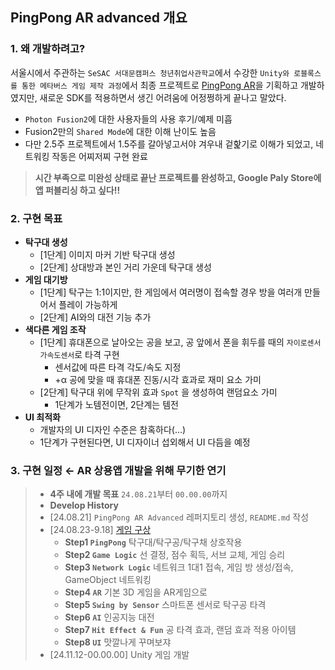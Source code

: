 ## PingPong AR advanced 개요   

### 1. 왜 개발하려고?
서울시에서 주관하는 `SeSAC 서대문캠퍼스 청년취업사관학교`에서 수강한 `Unity와 로블록스를 통한 메타버스 게임 제작 과정`에서 최종 프로젝트로 [PingPong AR](https://github.com/cheona-thousand-man/Pingpong-AR)을 기획하고 개발하였지만, 새로운 SDK를 적용하면서 생긴 어려움에 어정쩡하게 끝나고 말았다. 
- `Photon Fusion2`에 대한 사용자들의 사용 후기/예제 미흡
- Fusion2만의 `Shared Mode`에 대한 이해 난이도 높음
- 다만 2.5주 프로젝트에서 1.5주를 갈아넣고서야 겨우내 겉핥기로 이해가 되었고, 네트워킹 작동은 어찌저찌 구현 완료
> **시간 부족으로 미완성 상태로 끝난 프로젝트를 완성하고, Google Paly Store에 앱 퍼블리싱 하고 싶다!!**

### 2. 구현 목표
- **탁구대 생성**
  - [1단계] 이미지 마커 기반 탁구대 생성
  - [2단계] 상대방과 본인 거리 가운데 탁구대 생성
- **게임 대기방**
  - [1단계] 탁구는 1:1이지만, 한 게임에서 여러명이 접속할 경우 방을 여러개 만들어서 플레이 가능하게
  - [2단계] AI와의 대전 기능 추가
- **색다른 게임 조작**
  - [1단계] 휴대폰으로 날아오는 공을 보고, 공 앞에서 폰을 휘두를 때의 `자이로센서` `가속도센서`로 타격 구현
    - 센서값에 따른 타격 각도/속도 지정
    - +α 공에 맞을 때 휴대폰 진동/시각 효과로 재미 요소 가미
  - [2단계] 탁구대 위에 무작위 효과 `Spot` 을 생성하여 랜덤요소 가미
    - 1단계가 노템전이면, 2단계는 템전
- **UI 최적화**
  - 개발자의 UI 디자인 수준은 참혹하다(...)
  - 1단계가 구현된다면, UI 디자이너 섭외해서 UI 다듬을 예정

### 3. 구현 일정 ← AR 상용앱 개발을 위해 무기한 연기
> - **4주 내에 개발 목표** `24.08.21`부터 `00.00.00`까지
> - **Develop History**
>  - [24.08.21] `PingPong AR Advanced` 레퍼지토리 생성, `README.md` 작성
>  - [24.08.23-9.18] [게임 구상](https://drive.google.com/file/d/1ZpD8NNa2ulFVfyKfDmFfAqkoy2hpzPnF/view?usp=sharing)
>    - **Step1 `PingPong`** 탁구대/탁구공/탁구채 상호작용
>    - **Step2 `Game Logic`** 선 결정, 점수 획득, 서브 교체, 게임 승리 
>    - **Step3 `Network Logic`** 네트워크 1대1 접속, 게임 방 생성/접속, GameObject 네트워킹
>    - **Step4 `AR`** 기본 3D 게임을 AR게임으로
>    - **Step5 `Swing by Sensor`** 스마트폰 센서로 탁구공 타격
>    - **Step6 `AI`** 인공지능 대전
>    - **Step7 `Hit Effect & Fun`** 공 타격 효과, 랜덤 효과 적용 아이템
>    - **Step8 `UI`** 맛깔나게 꾸며보쟈
>  - [24.11.12-00.00.00] Unity 게임 개발
